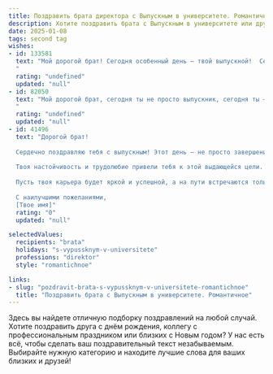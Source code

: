```yaml
---
title: Поздравить брата директора с Выпускным в университете. Романтичное
description: Хотите поздравить брата с Выпускным в университете или другим праздником? Наш ИИ создаст незабываемое поздравление, а вы обязательно выделитесь среди других.  
date: 2025-01-08
tags: second tag
wishes:
- id: 133581
  text: "Мой дорогой брат! Сегодня особенный день – твой выпускной!  Сердце переполняется гордостью и нежностью, наблюдая, как ты, мой сильный и целеустремлённый, достигаешь новых вершин.  Директор – это звучит так мощно и вдохновляюще!  Пусть твой путь, начавшийся сегодня, будет полон ярких свершений,  а каждый новый шаг –  наполнен смыслом и любовью.  Знай, что я всегда буду рядом,  твоя опора и поддержка.  С днём твоего триумфа, мой любимый брат!
  "
  rating: "undefined"
  updated: "null"
- id: 82050
  text: "Мой дорогой брат, сегодня ты не просто выпускник, сегодня ты — директор своей жизни! Помни, в твоих руках —  ключ к успеху, и пусть твой путь будет полон ярких идей, вдохновляющих свершений и верных друзей! 🎉🍾
  "
  rating: "undefined"
  updated: "null"
- id: 41496
  text: "Дорогой брат!
  
  Сердечно поздравляю тебя с выпускным! Этот день — не просто завершение учебного пути, но и начало нового, захватывающего этапа в жизни. Ты стал профессионалом, готовым взять на себя важные обязанности и вести людей за собой.
  
  Твоя настойчивость и трудолюбие привели тебя к этой выдающейся цели. Я горжусь твоими достижениями и верю, что впереди тебя ждут великие свершения. Каждый новый день — это шанс проявить свои способности, вдохновить других и сделать мир лучше.
  
  Пусть твоя карьера будет яркой и успешной, а на пути встречаются только верные друзья и единомышленники. С любовью и гордостью смотрю на тебя, мой дорогой брат! Впереди — только победы!
  
  С наилучшими пожеланиями,
  [Твое имя]"
  rating: "0"
  updated: "null"

selectedValues:
  recipients: "brata"
  holidays: "s-vypussknym-v-universitete"
  professions: "direktor"
  style: "romantichnoe"

links:
- slug: "pozdravit-brata-s-vypussknym-v-universitete-romantichnoe"
  title: "Поздравить брата с Выпускным в университете. Романтичное"
---
```


Здесь вы найдете отличную подборку поздравлений на любой случай. 
Хотите поздравить друга с днём рождения, коллегу с профессиональным праздником или близких с Новым годом? У нас есть всё, чтобы сделать ваш поздравительный текст незабываемым. Выбирайте нужную категорию и находите лучшие слова для ваших близких и друзей!
